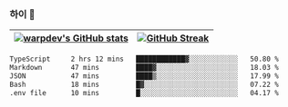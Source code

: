 
### 하이 👋
[![warpdev's GitHub stats](https://github-readme-stats.vercel.app/api?username=warpdev&show_icons=true&theme=vue-dark)](#) |[![GitHub Streak](https://github-readme-streak-stats.herokuapp.com/?user=warpdev&theme=dark)](#)
--- | --- |
<!--START_SECTION:waka-->

```txt
TypeScript     2 hrs 12 mins   ████████████▓░░░░░░░░░░░░   50.80 %
Markdown       47 mins         ████▓░░░░░░░░░░░░░░░░░░░░   18.03 %
JSON           47 mins         ████▒░░░░░░░░░░░░░░░░░░░░   17.99 %
Bash           18 mins         █▓░░░░░░░░░░░░░░░░░░░░░░░   07.22 %
.env file      10 mins         █░░░░░░░░░░░░░░░░░░░░░░░░   04.17 %
```

<!--END_SECTION:waka-->

<!--
**warpdev/warpdev** is a ✨ _special_ ✨ repository because its `README.md` (this file) appears on your GitHub profile.

Here are some ideas to get you started:

- 🔭 I’m currently working on ...
- 🌱 I’m currently learning ...
- 👯 I’m looking to collaborate on ...
- 🤔 I’m looking for help with ...
- 💬 Ask me about ...
- 📫 How to reach me: ...
- 😄 Pronouns: ...
- ⚡ Fun fact: ...
-->
